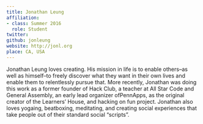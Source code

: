 ```yaml
---
title: Jonathan Leung
affiliation:
- class: Summer 2016
  role: Student
twitter: 
github: jonleung
website: http://jonl.org 
place: CA, USA
---
```

Jonathan Leung loves creating. His mission in life is to enable others–as well as himself–to freely discover what they want in their own lives and enable them to relentlessly pursue that. More recently, Jonathan was doing this work as a former founder of Hack Club, a teacher at All Star Code and General Assembly, an early lead organizer ofPennApps, as the original creator of the Learners’ House, and hacking on fun project. Jonathan also loves yogaing, beatboxing, meditating, and creating social experiences that take people out of their standard social “scripts”. 